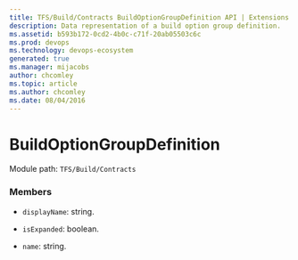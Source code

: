 ```yaml
---
title: TFS/Build/Contracts BuildOptionGroupDefinition API | Extensions for Azure DevOps Services
description: Data representation of a build option group definition.
ms.assetid: b593b172-0cd2-4b0c-c71f-20ab05503c6c
ms.prod: devops
ms.technology: devops-ecosystem
generated: true
ms.manager: mijacobs
author: chcomley
ms.topic: article
ms.author: chcomley
ms.date: 08/04/2016
---
```


# BuildOptionGroupDefinition

Module path: `TFS/Build/Contracts`


### Members

* `displayName`: string. 

* `isExpanded`: boolean. 

* `name`: string. 

